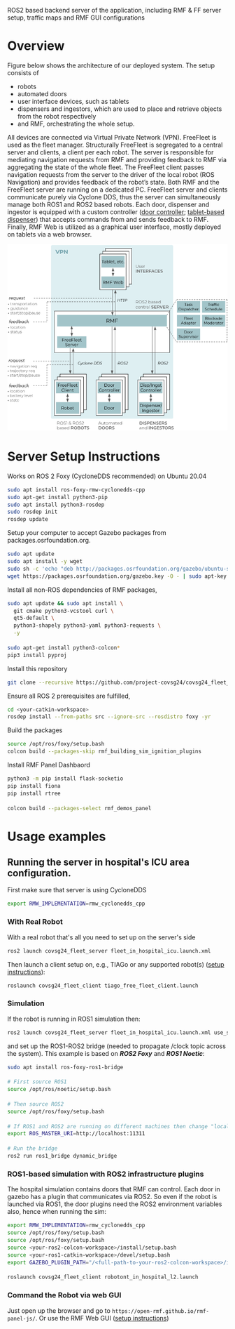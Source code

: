 ROS2 based backend server of the application, including RMF & FF server setup, traffic maps and RMF GUI configurations

# Overview
Figure below shows the architecture of our deployed system. The setup consists of
* robots
* automated doors
* user interface devices, such as tablets
* dispensers and ingestors, which are used to place and retrieve objects from the robot respectively
* and RMF, orchestrating the whole setup. 

All devices are connected via Virtual Private Network (VPN). FreeFleet is used as the fleet manager. Structurally FreeFleet is segregated to a central server and clients, a client per each robot. The server is responsible for mediating navigation requests from RMF and providing feedback to RMF via aggregating the state of the whole fleet. The FreeFleet client passes navigation requests from the server to the driver of the local robot (ROS Navigation) and provides feedback of the robot’s state. Both RMF and the FreeFleet server are running on a dedicated PC. FreeFleet server and clients communicate purely via Cyclone DDS, thus the server can simultaneously manage both ROS1 and ROS2 based robots. Each door, dispenser and ingestor is equipped with a custom controller ([door controller](https://github.com/project-covsg24/card_swipe_py); [tablet-based dispenser](https://github.com/project-covsg24/rmf_dispenser_ingestor_tools)) that accepts commands from and sends feedback to RMF. Finally, RMF Web is utilized as a graphical user interface, mostly deployed on tablets via a web browser.

<p align="center">
  <img src="docs/system_setup.png" class="center" width=600"/>
</p>

# Server Setup Instructions
Works on ROS 2 Foxy (CycloneDDS recommended) on Ubuntu 20.04

```bash
sudo apt install ros-foxy-rmw-cyclonedds-cpp
sudo apt-get install python3-pip
sudo apt install python3-rosdep
sudo rosdep init
rosdep update
```

Setup your computer to accept Gazebo packages from packages.osrfoundation.org.

```bash
sudo apt update
sudo apt install -y wget
sudo sh -c 'echo "deb http://packages.osrfoundation.org/gazebo/ubuntu-stable `lsb_release -cs` main" > /etc/apt/sources.list.d/gazebo-stable.list'
wget https://packages.osrfoundation.org/gazebo.key -O - | sudo apt-key add -
```

Install all non-ROS dependencies of RMF packages,

```bash
sudo apt update && sudo apt install \
  git cmake python3-vcstool curl \
  qt5-default \
  python3-shapely python3-yaml python3-requests \
  -y

sudo apt-get install python3-colcon*
pip3 install pyproj
```

Install this repository

```bash
git clone --recursive https://github.com/project-covsg24/covsg24_fleet_backend
```

Ensure all ROS 2 prerequisites are fulfilled,

```bash
cd <your-catkin-workspace>
rosdep install --from-paths src --ignore-src --rosdistro foxy -yr
```

Build the packages

```bash
source /opt/ros/foxy/setup.bash
colcon build --packages-skip rmf_building_sim_ignition_plugins
```

Install RMF Panel Dashbaord

```bash
python3 -m pip install flask-socketio
pip install fiona
pip install rtree

colcon build --packages-select rmf_demos_panel
```

# Usage examples
## Running the server in hospital's ICU area configuration.

First make sure that server is using CycloneDDS
```bash
export RMW_IMPLEMENTATION=rmw_cyclonedds_cpp
```

### With Real Robot
With a real robot that's all you need to set up on the server's side
```bash
ros2 launch covsg24_fleet_server fleet_in_hospital_icu.launch.xml
```

Then launch a client setup on, e.g., TIAGo or any supported robot(s) ([setup instructions](https://github.com/project-covsg24/covsg24_fleet_client)):
```bash
roslaunch covsg24_fleet_client tiago_free_fleet_client.launch
```

### Simulation
If the robot is running in ROS1 simulation then:
```bash
ros2 launch covsg24_fleet_server fleet_in_hospital_icu.launch.xml use_sim_time:=true
```
and set up the ROS1-ROS2 bridge (needed to propagate /clock topic across the system). This example is based on ***ROS2 Foxy*** and ***ROS1 Noetic***:
```bash
sudo apt install ros-foxy-ros1-bridge

# First source ROS1
source /opt/ros/noetic/setup.bash

# Then source ROS2
source /opt/ros/foxy/setup.bash

# If ROS1 and ROS2 are running on different machines then change "localhost" to appropriate ROS1 master ip
export ROS_MASTER_URI=http://localhost:11311

# Run the bridge
ros2 run ros1_bridge dynamic_bridge
```

### ROS1-based simulation with ROS2 infrastructure plugins

The hospital simulation contains doors that RMF can control. Each door in gazebo has a plugin that communicates via ROS2. So even if the robot is launched via ROS1, the door plugins need the ROS2 environment variables also, hence when running the sim:

```bash
export RMW_IMPLEMENTATION=rmw_cyclonedds_cpp
source /opt/ros/foxy/setup.bash
source /opt/ros/foxy/setup.bash
source <your-ros2-colcon-workspace>/install/setup.bash
source <your-ros1-catkin-workspace>/devel/setup.bash
export GAZEBO_PLUGIN_PATH="/<full-path-to-your-ros2-colcon-workspace>/install/rmf_building_sim_gazebo_plugins/lib/rmf_building_sim_gazebo_plugins"

roslaunch covsg24_fleet_client robotont_in_hospital_l2.launch
```

### Command the Robot via web GUI
Just open up the browser and go to `https://open-rmf.github.io/rmf-panel-js/`. Or use the RMF Web GUI ([setup instructions](https://github.com/project-covsg24/rmf-web))

<br/> 
